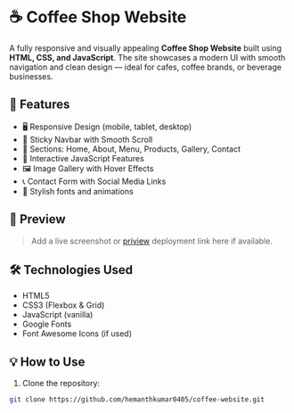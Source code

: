 # ☕ Coffee Shop Website

A fully responsive and visually appealing **Coffee Shop Website** built using **HTML, CSS, and JavaScript**. The site showcases a modern UI with smooth navigation and clean design — ideal for cafes, coffee brands, or beverage businesses.

## 🚀 Features

- 🖥️ Responsive Design (mobile, tablet, desktop)
- 🧭 Sticky Navbar with Smooth Scroll
- 📜 Sections: Home, About, Menu, Products, Gallery, Contact
- 🎯 Interactive JavaScript Features
- 🖼️ Image Gallery with Hover Effects
- 📞 Contact Form with Social Media Links
- 🎨 Stylish fonts and animations


## 📸 Preview

> Add a live screenshot or [priview](https://coffeeweb-0405.netlify.app/) deployment link here if available.

## 🛠️ Technologies Used

- HTML5
- CSS3 (Flexbox & Grid)
- JavaScript (vanilla)
- Google Fonts
- Font Awesome Icons (if used)

## 💡 How to Use

1. Clone the repository:

```bash
git clone https://github.com/hemanthkumar0405/coffee-website.git



